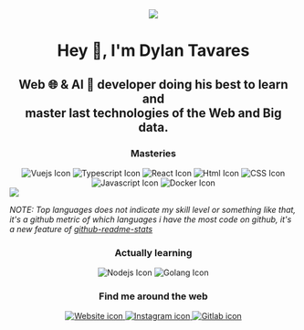 <div align="center">
  <img src="https://user-images.githubusercontent.com/48557132/204667297-d3b6c6e1-5876-4792-b933-ba3d92f32bad.png"/>
</div>

<h1 align="center"> Hey 👋, I'm Dylan Tavares</h1>

<h2 align="center">Web 🌐 & AI 🧠 developer doing his best to learn and </br> master last technologies of the Web and Big data.</h2>

<h3 align="center">Masteries</h3>

<div align="center">
  <img alt="Vuejs Icon" src="https://img.icons8.com/color/72/null/vue-js.png"/>
  <img alt="Typescript Icon" src="https://img.icons8.com/color/72/typescript.png"/>
  <img alt="React Icon" src="https://img.icons8.com/plasticine/72/react.png"/>
  <img alt="Html Icon" src="https://img.icons8.com/color/64/000000/html-5.png"/>
  <img alt="CSS Icon" src="https://img.icons8.com/color/64/000000/css3.png"/>
  <img alt="Javascript Icon" src="https://img.icons8.com/color/64/000000/javascript.png"/>
  <img alt="Docker Icon" src="https://img.icons8.com/color/64/000000/docker.png"/>
</div>

<div>
  <picture>
    <source
      srcset="https://github-readme-stats.vercel.app/api?username=TavaresDylan&show_icons=true&theme=dark&count_private=true&hide_border=true&include_all_commits=true&bg_color=45,#F82704,#FCDA4A)"
      media="(prefers-color-scheme: dark)"
    />
    <source
      srcset="https://github-readme-stats.vercel.app/api?username=TavaresDylan&show_icons=true&count_private=true&hide_border=true&include_all_commits=true)"
      media="(prefers-color-scheme: light), (prefers-color-scheme: no-preference)"
    />
  </picture>
  <img align="center" src="https://github-readme-stats.vercel.app/api?username=TavaresDylan&show_icons=true"/>
</div>

*NOTE: Top languages does not indicate my skill level or something like that, it's a github metric of which languages i have the most code on github, it's a new feature of [github-readme-stats](https://github.com/anuraghazra/github-readme-stats)*

<h3 align="center">Actually learning</h3>

<div align="center">
  <img alt="Nodejs Icon" src="https://img.icons8.com/color/72/000000/nodejs.png"/>
  <img alt="Golang Icon" src="https://img.icons8.com/color/72/000000/golang.png"/>
</div>

<h3 align="center">Find me around the web</h3>

<div align="center">
  <a href="https://www/dt-developpement.fr">
    <img alt="Website icon" src="https://img.icons8.com/color/64/000000/internet--v2.png"/>
  </a>
  <a href="https://www.instagram.com/dylan.03100/">
    <img alt="Instagram icon" src="https://img.icons8.com/fluency/64/000000/instagram-new.png"/>
  </a>
  <a href="https://www/dt-developpement.fr">
    <img alt="Gitlab icon" src="https://img.icons8.com/color/64/000000/gitlab.png"/>
  </a>
</div>
